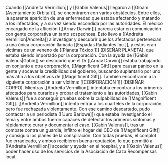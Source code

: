 Cuando [[Andreíta Vermillion]] y [[Gabin Valenus]] llegaron a [[Gloam (Asentamiento Orbital)]], se encontraron con varios obstáculos. Entre ellos, la aparente aparición de una enfermedad que estaba afectando y matando a los infectados, y a su vez siendo escondida por las autoridades.
El médico encargado de la aflicción ([[Arnav Darwin]]) parecía estar en comunicación con gente corporativa un tanto sospechosa. Esto llevo a [[Andreíta Vermillion|Andreíta]] a investigar y descubrir que los afectados pertenecían a una única corporación llamada [[Espadas Radiantes Inc.]], y estos eran victimas de un veneno de [[Planeta Tóxico 1]] (DISEÑAR PLANETA), que estaba siendo importado por la corporación.
Con la ayuda de [[Gabin Valenus|Gabin]] se descubrió que el Dr [[Arnav Darwin]] estaba trabajando en conjunto a otra corporación, [[Magnificent Gift]] para causar pánico en la gente y socavar la credibilidad del gobierno, buscando suplantarlo por uno más afín a los objetivos de [[Magnificent Gift]]. También encontraron a la siguiente corporación a ser víctima: [[CORPORACIÓN 1]] (DISEÑAR CORPO).
Mientras [[Andreíta Vermillion]] intentaba encontrar a los primeros afectados para curarlos y probar el tratamiento a las autoridades, [[Gabin Valenus]] fue a conseguir pruebas sobre la culpabilidad de [[Magnificent Gift]].
[[Andreíta Vermillion]] intentó entrar a los cuarteles de la corporación, pero fue rechazada violentamente. Con ese camino descartado, pudo contactar a un periodista ([[Juro Barlowe]]) que estaba investigando el tema y entre ambos fueron capaces de detectar los primeros síntomas y rápidamente curar y documentar el caso.
[[Gabin Valenus]], tras un combate contra un guardia, infiltro el hogar del CEO de [[Magnificent Gift]] y consiguió los planes de la conspiración.
Con todas pruebas, el complot fue erradicado, y ambos recibieron buena reputación, lo que permitió a [[Andreíta Vermillion]] acceder y ayudar en el hospital, y a [[Gabin Valenus]] poder hacer uso de los servicios de la Asociación de Caza Recompensas local.